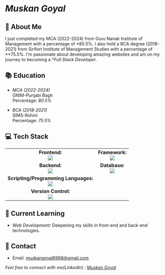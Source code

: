 # *Muskan Goyal*

## 👋 About Me
I just completed my MCA (2022-2024) from Guru Nanak Institute of Management with a percentage of *80.5%. I also hold a BCA degree (2018-2021) from Sirifort Institute of Management Studies with a percentage of **75.5%. I'm passionate about developing amazing websites and am on my journey to becoming a **Full Stack Developer*.

## 📚 Education
- *MCA (2022-2024)*  
  GNIM-Punjabi Bagh  
  Percentage: *80.5%*

- *BCA (2018-2021)*  
  SIMS-Rohini  
  Percentage: *75.5%*

## 💻 Tech Stack

<table align="center">
  <tr>
    <td align="center">
      <strong>Frontend:</strong><br>
      <a href="https://skillicons.dev">
        <img src="https://skillicons.dev/icons?i=js,html,css" />
      </a>
    </td>
    <td align="center">
      <strong>Framework:</strong><br>
      <a href="https://skillicons.dev">
        <img src="https://skillicons.dev/icons?i=tailwind,bootstrap" />
      </a>
    </td>
  </tr>
  <tr>
    <td align="center">
      <strong>Backend:</strong><br>
      <a href="https://skillicons.dev">
        <img src="https://skillicons.dev/icons?i=django" />
      </a>
    </td>
    <td align="center">
      <strong>Database:</strong><br>
      <a href="https://skillicons.dev">
        <img src="https://skillicons.dev/icons?i=mysql" />
      </a>
    </td>
  </tr>
  <tr>
    <td align="center">
      <strong>Scripting/Programming Languages:</strong><br>
      <a href="https://skillicons.dev">
        <img src="https://skillicons.dev/icons?i=python,cpp" />
      </a>
    </td>
  </tr>
  <tr>
    <td align="center">
      <strong>Version Control:</strong><br>
      <a href="https://skillicons.dev">
        <img src="https://skillicons.dev/icons?i=github,git" />
      </a>
    </td>
  </tr>
</table>


## 🌱 Current Learning
- *Web Development:* Deepening my skills in front-end and back-end technologies.

## 📧 Contact
- Email: muskangoyal6968@gmail.com

*Feel free to connect with me(LinkedIn) :* [*Muskan Goyal*](https://www.linkedin.com/in/muskan-goyal-19b03721b/)


